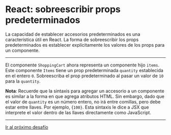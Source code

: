 # React: sobreescribir props predeterminados

La capacidad de establecer accesorios predeterminados es una característica útil en React. La forma de sobreescribir los props predeterminados es establecer explícitamente los valores de los props para un componente.

---

El componente `ShoppingCart` ahora representa un componente hijo `items`. Este componente `Items` tiene un prop predeterminada `quantity` establecida en el entero `0`. Sobreescriba el prop predeterminado al pasar un valor de `10` para la `quantity`.

**Nota**: Recuerde que la sintaxis para agregar un accesorio a un componente es similar a la forma en que agrega atributos HTML. Sin embargo, dado que el valor de `quantity` es un número entero, no irá entre comillas, pero debe estar entre llaves. Por ejemplo, {`100}`. Esta sintaxis le dice a JSX que interprete el valor dentro de las llaves directamente como JavaScript.

---

[Ir al próximo desafío](https://github.com/sebastiantorres86/react-practice/tree/master/Practica/18/my-app)
